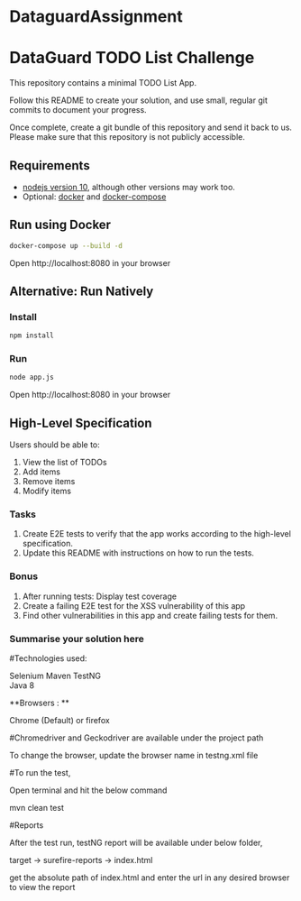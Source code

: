 # DataguardAssignment

# DataGuard TODO List Challenge

This repository contains a minimal TODO List App.

Follow this README to create your solution, and use small, regular git
commits to document your progress.

Once complete, create a git bundle of this repository and send it back
to us. Please make sure that this repository is not publicly accessible.

## Requirements

- [nodejs version 10](https://nodejs.org/), although other versions may
  work too.
- Optional: [docker](https://docs.docker.com/) and [docker-compose](https://docs.docker.com/compose/)

## Run using Docker

```sh
docker-compose up --build -d
```

Open http://localhost:8080 in your browser

## Alternative: Run Natively

### Install

```sh
npm install
```

### Run

```sh
node app.js
```

Open http://localhost:8080 in your browser

## High-Level Specification

Users should be able to:

1. View the list of TODOs
2. Add items
3. Remove items
4. Modify items

### Tasks

1. Create E2E tests to verify that the app works according to the
   high-level specification.
2. Update this README with instructions on how to run the tests.

### Bonus

1. After running tests: Display test coverage
2. Create a failing E2E test for the XSS vulnerability of this app
3. Find other vulnerabilities in this app and create failing tests for
   them.

### Summarise your solution here

#Technologies used:

Selenium
Maven
TestNG  
Java 8


**Browsers : **

Chrome (Default) or firefox 

#Chromedriver and Geckodriver are available under the project path

To change the browser, update the browser name in testng.xml file

#To run the test,

Open terminal and hit the below command

mvn clean test

#Reports

After the test run, testNG report will be available under below folder,

target -> surefire-reports -> index.html

get the absolute path of index.html and enter the url in any desired browser to view the report
